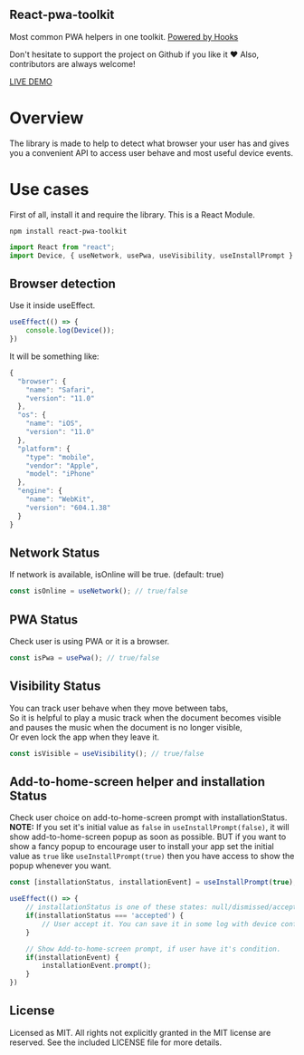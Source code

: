 ## React-pwa-toolkit
Most common PWA helpers in one toolkit. [Powered by Hooks](https://reactjs.org/docs/hooks-intro.html)

Don't hesitate to support the project on Github if you like it ❤️ Also, contributors are always welcome!

[LIVE DEMO](https://alieslamifard.github.io/react-pwa-toolkit/)
# Overview

The library is made to help to detect what browser your user has and gives you a convenient API to access user behave and most useful device events.

# Use cases

First of all, install it and require the library. This is a React Module.
```
npm install react-pwa-toolkit
```
```javascript
import React from "react";
import Device, { useNetwork, usePwa, useVisibility, useInstallPrompt } from "react-pwa-toolkit";
```

## Browser detection

Use it inside useEffect.
```javascript
useEffect(() => {
    console.log(Device());
})
```
It will be something like:
```javascript
{
  "browser": {
    "name": "Safari",
    "version": "11.0"
  },
  "os": {
    "name": "iOS",
    "version": "11.0"
  },
  "platform": {
    "type": "mobile",
    "vendor": "Apple",
    "model": "iPhone"
  },
  "engine": {
    "name": "WebKit",
    "version": "604.1.38"
  }
}
```

## Network Status
If network is available, isOnline will be true. (default: true)
```javascript
const isOnline = useNetwork(); // true/false
```

## PWA Status
Check user is using PWA or it is a browser.
```javascript
const isPwa = usePwa(); // true/false
```

## Visibility Status
You can track user behave when they move between tabs,  
So it is helpful to play a music track when the document becomes visible and pauses the music when the document is no longer visible,  
Or even lock the app when they leave it.
```javascript
const isVisible = useVisibility(); // true/false
```

## Add-to-home-screen helper and installation Status
Check user choice on add-to-home-screen prompt with installationStatus.  
**NOTE:** If you set it's initial value as `false` in `useInstallPrompt(false)`, it will show add-to-home-screen popup as soon as possible.
BUT if you want to show a fancy popup to encourage user to install your app set the initial value as `true` like `useInstallPrompt(true)` then you have access to show the popup whenever you want.

```javascript
const [installationStatus, installationEvent] = useInstallPrompt(true);

useEffect(() => {
    // installationStatus is one of these states: null/dismissed/accepted/installed
    if(installationStatus === 'accepted') {
        // User accept it. You can save it in some log with device config.
    }

    // Show Add-to-home-screen prompt, if user have it's condition.
    if(installationEvent) {
        installationEvent.prompt();
    }
})
```

## License
Licensed as MIT. All rights not explicitly granted in the MIT license are reserved. See the included LICENSE file for more details.